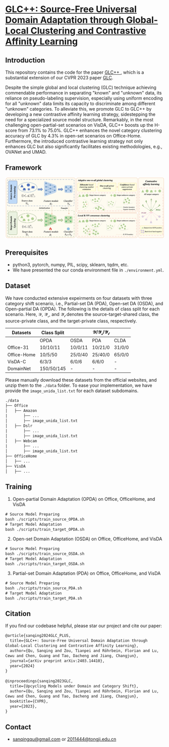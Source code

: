 
# [GLC++: Source-Free Universal Domain Adaptation through Global-Local Clustering and Contrastive Affinity Learning](https://arxiv.org/abs/2403.14410)


## Introduction
This repository contains the code for the paper <a href="https://arxiv.org/abs/2403.14410">GLC++ </a>, which is a substantial extension of our CVPR 2023 paper <a href="https://arxiv.org/abs/2303.07110">GLC</a>.

Despite the simple global and local clustering (GLC) technique achieving commendable performance in separating "known" and "unknown" data, its reliance on pseudo-labeling supervision, especially using uniform encoding for all "unknown" data limits its capacity to discriminate among different "unknown" categories. To alleviate this, we promote GLC to GLC++ by developing a new contrastive affinity learning strategy, sidestepping the need for a specialized source model structure. Remarkably, in the most challenging open-partial-set scenarios on VisDA, GLC++ boosts up the H-score from 73.1% to 75.0%. GLC++ enhances the novel category clustering accuracy of GLC by 4.3% in open-set scenarios on Office-Home. Furthermore, the introduced contrastive learning strategy not only enhances GLC but also significantly facilitates existing methodologies, e.g., OVANet and UMAD.


## Framework
<img src="figures/GLC_PLUS.png" width="1000"/>


## Prerequisites
- python3, pytorch, numpy, PIL, scipy, sklearn, tqdm, etc.
- We have presented the our conda environment file in `./environment.yml`.

## Dataset
We have conducted extensive expeirments on four datasets with three category shift scenario, i.e., Partial-set DA (PDA), Open-set DA (OSDA), and Open-partial DA (OPDA). The following is the details of class split for each scenario. Here, $\mathcal{Y}$, $\mathcal{\bar{Y}_s}$, and $\mathcal{\bar{Y}_t}$ denotes the source-target-shared class, the source-private class, and the target-private class, respectively. 

| Datasets    | Class Split| | $\mathcal{Y}/\mathcal{\bar{Y}_s}/\mathcal{\bar{Y}_t}$| |
| ----------- | --------   | -------- | -------- | -------- |
|             | OPDA       | OSDA     | PDA      |  CLDA    |
| Office-31   | 10/10/11   | 10/0/11  | 10/21/0  |  31/0/0  | 
| Office-Home | 10/5/50    | 25/0/40  | 25/40/0  | 65/0/0   |
| VisDA-C     | 6/3/3      | 6/0/6    | 6/6/0    |    -     |
| DomainNet   | 150/50/145 |    -     |   -      |    -     |

Please manually download these datasets from the official websites, and unzip them to the `./data` folder. To ease your implementation, we have provide the `image_unida_list.txt` for each dataset subdomains. 

```
./data
├── Office
│   ├── Amazon
|       ├── ...
│       ├── image_unida_list.txt
│   ├── Dslr
|       ├── ...
│       ├── image_unida_list.txt
│   ├── Webcam
|       ├── ...
│       ├── image_unida_list.txt
├── OfficeHome
│   ├── ...
├── VisDA
│   ├── ...
```

## Training
1. Open-partial Domain Adaptation (OPDA) on Office, OfficeHome, and VisDA
```
# Source Model Preparing
bash ./scripts/train_source_OPDA.sh
# Target Model Adaptation
bash ./scripts/train_target_OPDA.sh
```
2. Open-set Domain Adaptation (OSDA) on Office, OfficeHome, and VisDA
```
# Source Model Preparing
bash ./scripts/train_source_OSDA.sh
# Target Model Adaptation
bash ./scripts/train_target_OSDA.sh
```
3. Partial-set Domain Adaptation (PDA) on Office, OfficeHome, and VisDA
```
# Source Model Preparing
bash ./scripts/train_source_PDA.sh
# Target Model Adaptation
bash ./scripts/train_target_PDA.sh
```

<!-- ## Results
NOTE THAT GLC ONLY RELIES ON STANDARD CLOSED-SET MODEL!

| OPDA    |Source-free         | Veneue| Office-31| OfficeHome | VisDA| DomainNet |
| ------- | --------  | ----- |-------- | --------   | ---- | ---- | 
|DANCE | No | NeurIPS-21 |80.3 | 63.9 | 42.8| 33.5|
|OVANet| No | ICCV-21    |86.5 | 71.8 | 53.1| 50.7|
|GATE  | No | CVPR-22    |87.6 | 75.6 | 56.4| 52.1|
|UMAD  | Yes | Arxiv-21      |87.0 | 70.1 | 58.3| 47.1|
|GLC   | Yes | CVPR-23    |**87.8** | **75.6** | **73.1**| **55.1**|

| OSDA    |Source-free         | Veneue| Office-31| OfficeHome | VisDA|
| ------- | --------  | ----- |-------- | --------   | ---- |
|DANCE | No | NeurIPS-21 |79.8 | 12.9 | 67.5|
|OVANet| No | ICCV-21    |**91.7** | 64.0 | 66.1|
|GATE  | No | CVPR-22    |89.5 | 69.0 | 70.8|
|UMAD  | Yes | Arxiv-21     |89.8 | 66.4 | 66.8|
|GLC   | Yes | CVPR-23    |89.0 | **69.8** | **72.5**|

| PDA    |Source-free         | Veneue| Office-31| OfficeHome | VisDA|
| -------| --------  | ----- |-------- | --------   | ---- |
|DANCE | No | NeurIPS-21 |79.8 | 12.9 | 67.5|
|OVANet| No | ICCV-21    |91.7 | 64.0 | 66.1|
|GATE  | No  | CVPR-22    |93.7 | **74.0** | 75.6|
|UMAD  | Yes | Arxiv-21   |89.5 | 66.3 | 68.5|
|GLC   | Yes | CVPR-23    |**94.1** | 72.5 | **76.2**| -->

## Citation
If you find our codebase helpful, please star our project and cite our paper:
```
@article{sanqing2024GLC_PLUS,
  title={GLC++: Source-Free Universal Domain Adaptation through Global-Local Clustering and Contrastive Affinity Learning},
  author={Qu, Sanqing and Zou, Tianpei and Röhrbein, Florian and Lu, Cewu and Chen, Guang and Tao, Dacheng and Jiang, Changjun},
  journal={arXiv preprint arXiv:2403.14410},
  year={2024}
}

@inproceedings{sanqing2023GLC,
  title={Upcycling Models under Domain and Category Shift},
  author={Qu, Sanqing and Zou, Tianpei and Röhrbein, Florian and Lu, Cewu and Chen, Guang and Tao, Dacheng and Jiang, Changjun},
  booktitle={CVPR},
  year={2023},
}
```

## Contact
- sanqingqu@gmail.com or 2011444@tongji.edu.cn
